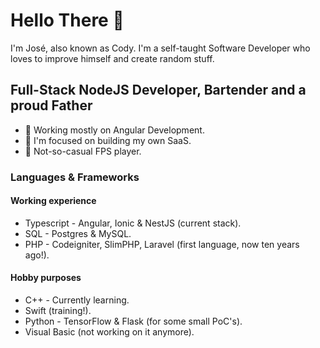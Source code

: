 # Hello There 👋
I'm José, also known as Cody. I'm a self-taught Software Developer who loves to improve himself and create random stuff.

## Full-Stack NodeJS Developer, Bartender and a proud Father 
- 🔭 Working mostly on Angular Development.
- 🌱 I'm focused on building my own SaaS.
- 👾 Not-so-casual FPS player.

### Languages & Frameworks
#### Working experience
- Typescript - Angular, Ionic & NestJS (current stack).
- SQL - Postgres & MySQL.
- PHP - Codeigniter, SlimPHP, Laravel (first language, now ten years ago!).
#### Hobby purposes
- C++ - Currently learning.
- Swift (training!).
- Python - TensorFlow & Flask (for some small PoC's).
- Visual Basic (not working on it anymore).
